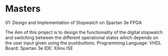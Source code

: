 # Masters

01: Design and Implementation of Stopwatch on Spartan 3e FPGA

The Aim of this project is to design the functionality of the digital stopwatch and switching
between the different operational states which depends on the user input given using the pushbuttons.
Programming Language: VHDL
Board: Spartan 3e
IDE: Xilinx ISE
